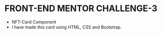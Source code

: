 # FRONT-END MENTOR CHALLENGE-3

- NFT-Card Component
- I have made this card using HTML, CSS and Bootstrap.
